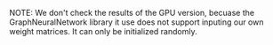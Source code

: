NOTE: We don't check the results of the GPU version, becuase the GraphNeuralNetwork library it use does not support inputing our own weight matrices. It can only be initialized randomly.
